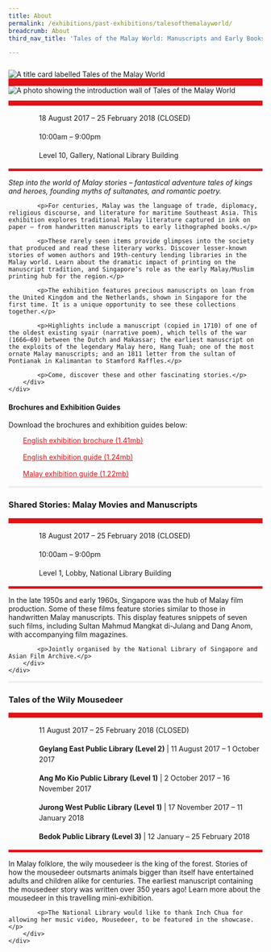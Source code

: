 ```yaml
---
title: About
permalink: /exhibitions/past-exhibitions/talesofthemalayworld/
breadcrumb: About
third_nav_title: 'Tales of the Malay World: Manuscripts and Early Books'

---
```



<section class="section__about">
<div class="container__card">
    <div class="row">
        <div class="col is-full" style="border-bottom: 15px solid #E21216; padding: 12px 0 0 0;">
            <img src="/images/event-images/tmw/tales-of-the-malay-world-main-image.jpg" alt="A title card labelled Tales of the Malay World">
        </div>
    </div>    
    <div class="row">
        <div class="col is-full" style="padding: 0 0 12px 0;">
            <img src="/images/event-images/tmw/tales-of-the-malay-world_gallery_2.jpg" alt="A photo showing the introduction wall of Tales of the Malay World">
        </div>
    </div>
        <div class="row">
            <div class="col" style="border-top: 10px solid #E21216; border-bottom: 5px solid #E21216;">
                <ul style="list-style: none; margin-left: 0px;">
                    <li style="margin-bottom: 1rem;">
                        <span class="sgds-icon sgds-icon-calendar" style="font-size: 150%; display: inline-block; float: left; vertical-align: middle;"></span>
                        <div style="line-height: 150%; padding-left: 2.3rem;">18 August 2017 – 25 February 2018 (CLOSED)</div>
                    </li> 
                    <li style="margin-bottom: 1rem;">
                        <span class="sgds-icon sgds-icon-clock" style="font-size: 150%; display: inline-block; float: left; vertical-align: middle;"></span>
                        <div style="line-height: 150%; padding-left: 2.3rem;">10:00am – 9:00pm</div>
                    </li>          
                    <li style="margin-bottom: 1rem;">
                        <span class="sgds-icon sgds-icon-map" style="font-size: 150%; display: inline-block; float: left; vertical-align: middle;"></span>
                        <div style="line-height: 150%; padding-left: 2.3rem;">Level 10, Gallery, National Library Building</div>
                    </li>                    
                    </ul>
            </div>
        </div>
</div>
    
<div class="container__description">
    <div class="row">
        <div class="col is-full padding--top--lg">
            <p><i>Step into the world of Malay stories – fantastical adventure tales of kings and heroes, founding myths of sultanates, and romantic poetry.</i></p>
            
            <p>For centuries, Malay was the language of trade, diplomacy, religious discourse, and literature for maritime Southeast Asia. This exhibition explores traditional Malay literature captured in ink on paper – from handwritten manuscripts to early lithographed books.</p>

            <p>These rarely seen items provide glimpses into the society that produced and read these literary works. Discover lesser-known stories of women authors and 19th-century lending libraries in the Malay world. Learn about the dramatic impact of printing on the manuscript tradition, and Singapore’s role as the early Malay/Muslim printing hub for the region.</p>

            <p>The exhibition features precious manuscripts on loan from the United Kingdom and the Netherlands, shown in Singapore for the first time. It is a unique opportunity to see these collections together.</p>

            <p>Highlights include a manuscript (copied in 1710) of one of the oldest existing syair (narrative poem), which tells of the war (1666–69) between the Dutch and Makassar; the earliest manuscript on the exploits of the legendary Malay hero, Hang Tuah; one of the most ornate Malay manuscripts; and an 1811 letter from the sultan of Pontianak in Kalimantan to Stamford Raffles.</p>

            <p>Come, discover these and other fascinating stories.</p>
        </div>
    </div>
</div>

<div class="container__downloads">
    <div class="row">
        <div class="col is-full padding--top--lg">
            <h4>Brochures and Exhibition Guides</h4>
            <p style="margin-top: 5px;">Download the brochures and exhibition guides below:</p>
                    <ul style="list-style: none; margin-left: 5px; color: #E21216">
                        <li style="margin-bottom: 1rem;">
                            <a href="/files/tmw/TMW_Brochure_lowres.pdf" style="color:#E21216;">English exhibition brochure (1.41mb)</a>
                        </li>                         
                        <li style="margin-bottom: 1rem;">
                            <a href="/files/tmw/NLB-TMW-Exh-Guide_Eng_E-Version.pdf" style="color:#E21216;">English exhibition guide (1.24mb)</a>
                        </li>                        
                        <li style="margin-bottom: 1rem;">
                            <a href="/files/tmw/TMW-Exh.-Guide_Malay_E-Version.pdf" style="color:#E21216;">Malay exhibition guide (1.22mb)</a> 
                        </li>
                    </ul>
        </div>
    </div>
</div>

<div class="container__line padding--lg">
    <div class="row">
        <div class="col is-12" style="padding: 2px 0; background-color: #efefef;">
        </div>
    </div>
</div>

<div class="container__card">
    <div class="row margin--bottom--xs">
        <div class="col is-12 padding--xs">
            <h3><strong>Shared Stories: Malay Movies and Manuscripts</strong></h3>
        </div>
    </div>
        <div class="row">
            <div class="col" style="border-top: 10px solid #E21216; border-bottom: 5px solid #E21216;">
                <ul style="list-style: none; margin-left: 0px;">
                    <li style="margin-bottom: 1rem;">
                        <span class="sgds-icon sgds-icon-calendar" style="font-size: 150%; display: inline-block; float: left; vertical-align: middle;"></span>
                        <div style="line-height: 150%; padding-left: 2.3rem;">18 August 2017 – 25 February 2018 (CLOSED)</div>
                    </li> 
                    <li style="margin-bottom: 1rem;">
                        <span class="sgds-icon sgds-icon-clock" style="font-size: 150%; display: inline-block; float: left; vertical-align: middle;"></span>
                        <div style="line-height: 150%; padding-left: 2.3rem;">10:00am – 9:00pm</div>
                    </li>          
                    <li style="margin-bottom: 1rem;">
                        <span class="sgds-icon sgds-icon-map" style="font-size: 150%; display: inline-block; float: left; vertical-align: middle;"></span>
                        <div style="line-height: 150%; padding-left: 2.3rem;">Level 1, Lobby, National Library Building</div>
                    </li>                    
                </ul>
            </div>
        </div>
</div>

<div class="container__description">
    <div class="row">
        <div class="col is-full padding--top--lg">
            <p>In the late 1950s and early 1960s, Singapore was the hub of Malay film production. Some of these films feature stories similar to those in handwritten Malay manuscripts. This display features snippets of seven such films, including Sultan Mahmud Mangkat di-Julang and Dang Anom, with accompanying film magazines.</p>
            
            <p>Jointly organised by the National Library of Singapore and Asian Film Archive.</p>
        </div>
    </div>
</div>
    
<div class="container__line padding--lg">
    <div class="row">
        <div class="col is-12" style="padding: 2px 0; background-color: #efefef;">
        </div>
    </div>
</div>  

<div class="container__card">
    <div class="row margin--bottom--xs">
        <div class="col is-12 padding--xs">
            <h3><strong>Tales of the Wily Mousedeer</strong></h3>
        </div>
    </div>
        <div class="row">
            <div class="col" style="border-top: 10px solid #E21216; border-bottom: 5px solid #E21216;">
                <ul style="list-style: none; margin-left: 0px;">
                    <li style="margin-bottom: 1rem;">
                        <span class="sgds-icon sgds-icon-calendar" style="font-size: 150%; display: inline-block; float: left; vertical-align: middle;"></span>
                        <div style="line-height: 150%; padding-left: 2.3rem;">11 August 2017 – 25 February 2018 (CLOSED)</div>
                    </li> 
                    <li style="margin-bottom: 1rem;">
                        <span class="sgds-icon sgds-icon-map" style="font-size: 150%; display: inline-block; float: left; vertical-align: middle;"></span>
                        <div style="line-height: 150%; padding-left: 2.3rem;"><strong>Geylang East Public Library (Level 2)</strong> &#124; 11 August 2017 – 1 October 2017</div>
                    </li>                    
                    <li style="margin-bottom: 1rem;">
                        <div style="line-height: 150%; padding-left: 2.3rem;"><strong>Ang Mo Kio Public Library (Level 1)</strong> &#124; 2 October 2017 – 16 November 2017</div>
                    </li>                    
                    <li style="margin-bottom: 1rem;">
                        <div style="line-height: 150%; padding-left: 2.3rem;"><strong>Jurong West Public Library (Level 1)</strong> &#124; 17 November 2017 – 11 January 2018</div>
                    </li>                       
                    <li style="margin-bottom: 1rem;">
                        <div style="line-height: 150%; padding-left: 2.3rem;"><strong>Bedok Public Library (Level 3)</strong> &#124; 12 January – 25 February 2018</div>
                    </li>                     
                </ul>
            </div>
        </div>
</div>
    
<div class="container__description">
    <div class="row">
        <div class="col is-full padding--top--lg">
            <p>In Malay folklore, the wily mousedeer is the king of the forest. Stories of how the mousedeer outsmarts animals bigger than itself have entertained adults and children alike for centuries. The earliest manuscript containing the mousedeer story was written over 350 years ago! Learn more about the mousedeer in this travelling mini-exhibition.</p>

            <p>The National Library would like to thank Inch Chua for allowing her music video, Mousedeer, to be featured in the showcase.</p>
        </div>
    </div>
</div>    

</section>

